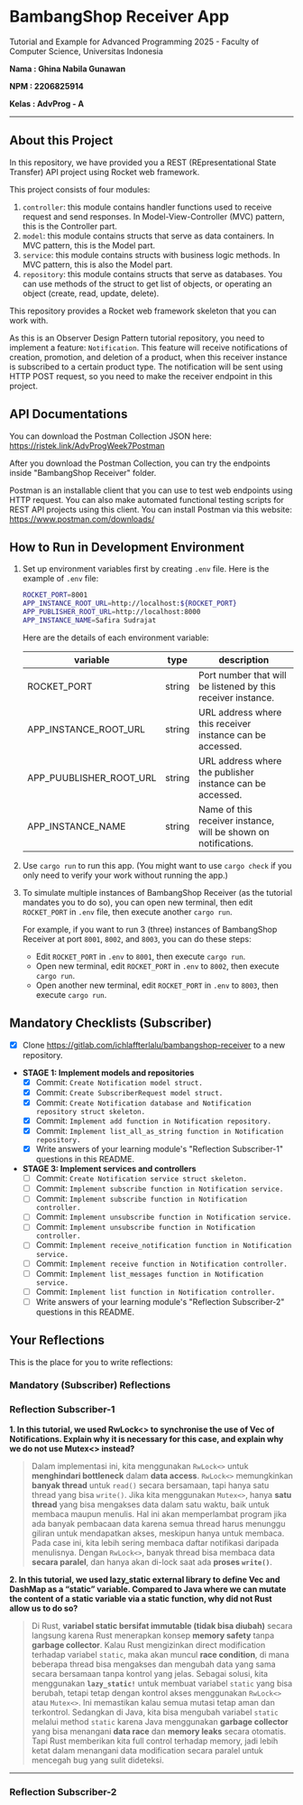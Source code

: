 # BambangShop Receiver App
Tutorial and Example for Advanced Programming 2025 - Faculty of Computer Science, Universitas Indonesia

**Nama    : Ghina Nabila Gunawan**

**NPM     : 2206825914**

**Kelas   : AdvProg - A**

---

## About this Project
In this repository, we have provided you a REST (REpresentational State Transfer) API project using Rocket web framework.

This project consists of four modules:
1.  `controller`: this module contains handler functions used to receive request and send responses.
    In Model-View-Controller (MVC) pattern, this is the Controller part.
2.  `model`: this module contains structs that serve as data containers.
    In MVC pattern, this is the Model part.
3.  `service`: this module contains structs with business logic methods.
    In MVC pattern, this is also the Model part.
4.  `repository`: this module contains structs that serve as databases.
    You can use methods of the struct to get list of objects, or operating an object (create, read, update, delete).

This repository provides a Rocket web framework skeleton that you can work with.

As this is an Observer Design Pattern tutorial repository, you need to implement a feature: `Notification`.
This feature will receive notifications of creation, promotion, and deletion of a product, when this receiver instance is subscribed to a certain product type.
The notification will be sent using HTTP POST request, so you need to make the receiver endpoint in this project.

## API Documentations

You can download the Postman Collection JSON here: https://ristek.link/AdvProgWeek7Postman

After you download the Postman Collection, you can try the endpoints inside "BambangShop Receiver" folder.

Postman is an installable client that you can use to test web endpoints using HTTP request.
You can also make automated functional testing scripts for REST API projects using this client.
You can install Postman via this website: https://www.postman.com/downloads/

## How to Run in Development Environment
1.  Set up environment variables first by creating `.env` file.
    Here is the example of `.env` file:
    ```bash
    ROCKET_PORT=8001
    APP_INSTANCE_ROOT_URL=http://localhost:${ROCKET_PORT}
    APP_PUBLISHER_ROOT_URL=http://localhost:8000
    APP_INSTANCE_NAME=Safira Sudrajat
    ```
    Here are the details of each environment variable:

    | variable                | type   | description                                                     |
    |-------------------------|--------|-----------------------------------------------------------------|
    | ROCKET_PORT             | string | Port number that will be listened by this receiver instance.    |
    | APP_INSTANCE_ROOT_URL   | string | URL address where this receiver instance can be accessed.       |
    | APP_PUUBLISHER_ROOT_URL | string | URL address where the publisher instance can be accessed.       |
    | APP_INSTANCE_NAME       | string | Name of this receiver instance, will be shown on notifications. |

2.  Use `cargo run` to run this app.
    (You might want to use `cargo check` if you only need to verify your work without running the app.)

3.  To simulate multiple instances of BambangShop Receiver (as the tutorial mandates you to do so),
    you can open new terminal, then edit `ROCKET_PORT` in `.env` file, then execute another `cargo run`.

    For example, if you want to run 3 (three) instances of BambangShop Receiver at port `8001`, `8002`, and `8003`, you can do these steps:
    -   Edit `ROCKET_PORT` in `.env` to `8001`, then execute `cargo run`.
    -   Open new terminal, edit `ROCKET_PORT` in `.env` to `8002`, then execute `cargo run`.
    -   Open another new terminal, edit `ROCKET_PORT` in `.env` to `8003`, then execute `cargo run`.

## Mandatory Checklists (Subscriber)
-   [x] Clone https://gitlab.com/ichlaffterlalu/bambangshop-receiver to a new repository.
-   **STAGE 1: Implement models and repositories**
    -   [x] Commit: `Create Notification model struct.`
    -   [x] Commit: `Create SubscriberRequest model struct.`
    -   [x] Commit: `Create Notification database and Notification repository struct skeleton.`
    -   [x] Commit: `Implement add function in Notification repository.`
    -   [x] Commit: `Implement list_all_as_string function in Notification repository.`
    -   [x] Write answers of your learning module's "Reflection Subscriber-1" questions in this README.
-   **STAGE 3: Implement services and controllers**
    -   [ ] Commit: `Create Notification service struct skeleton.`
    -   [ ] Commit: `Implement subscribe function in Notification service.`
    -   [ ] Commit: `Implement subscribe function in Notification controller.`
    -   [ ] Commit: `Implement unsubscribe function in Notification service.`
    -   [ ] Commit: `Implement unsubscribe function in Notification controller.`
    -   [ ] Commit: `Implement receive_notification function in Notification service.`
    -   [ ] Commit: `Implement receive function in Notification controller.`
    -   [ ] Commit: `Implement list_messages function in Notification service.`
    -   [ ] Commit: `Implement list function in Notification controller.`
    -   [ ] Write answers of your learning module's "Reflection Subscriber-2" questions in this README.

## Your Reflections
This is the place for you to write reflections:

### Mandatory (Subscriber) Reflections

### Reflection Subscriber-1
**1. In this tutorial, we used RwLock<> to synchronise the use of Vec of Notifications. Explain why it is necessary for this case, and explain why we do not use Mutex<> instead?**
> Dalam implementasi ini, kita menggunakan `RwLock<>` untuk **menghindari bottleneck** dalam **data access**. `RwLock<>` memungkinkan **banyak thread** untuk `read()` secara bersamaan, tapi hanya satu thread yang bisa `write()`.
Jika kita menggunakan `Mutex<>`, hanya **satu thread** yang bisa mengakses data dalam satu waktu, baik untuk membaca maupun menulis. Hal ini akan memperlambat program jika ada banyak pembacaan data karena semua thread harus menunggu giliran untuk mendapatkan akses, meskipun hanya untuk membaca. 
Pada case ini, kita lebih sering membaca daftar notifikasi daripada menulisnya. Dengan `RwLock<>`, banyak thread bisa membaca data **secara paralel**, dan hanya akan di-lock saat ada **proses `write()`**.

**2.  In this tutorial, we used lazy_static external library to define Vec and DashMap as a “static” variable. Compared to Java where we can mutate the content of a static variable via a static function, why did not Rust allow us to do so?**
> Di Rust, **variabel static bersifat immutable (tidak bisa diubah)** secara langsung karena Rust menerapkan konsep **memory safety** tanpa **garbage collector**. Kalau Rust mengizinkan direct modification terhadap variabel `static`, maka akan muncul **race condition**, di mana beberapa thread bisa mengakses dan mengubah data yang sama secara bersamaan tanpa kontrol yang jelas.
Sebagai solusi, kita menggunakan **`lazy_static!`** untuk membuat variabel `static` yang bisa berubah, tetapi tetap dengan kontrol akses menggunakan `RwLock<>` atau `Mutex<>`. Ini memastikan kalau semua mutasi tetap aman dan terkontrol.
Sedangkan di Java, kita bisa mengubah variabel `static` melalui method `static` karena Java menggunakan **garbage collector** yang bisa menangani **data race** dan **memory leaks** secara otomatis. Tapi Rust memberikan kita full control terhadap memory, jadi lebih ketat dalam menangani data modification secara paralel untuk mencegah bug yang sulit dideteksi.

---

### Reflection Subscriber-2
